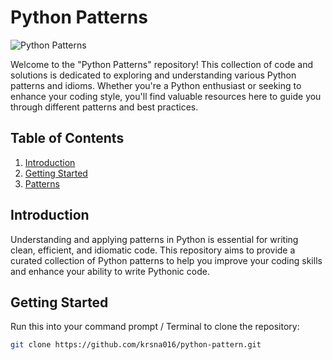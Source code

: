 # Python Patterns

![Python Patterns](https://i.ytimg.com/vi/n1iyraKXykY/maxresdefault.jpg)

Welcome to the "Python Patterns" repository! This collection of code and solutions is dedicated to exploring and understanding various Python patterns and idioms. Whether you're a Python enthusiast or seeking to enhance your coding style, you'll find valuable resources here to guide you through different patterns and best practices.

## Table of Contents
1. [Introduction](#introduction)
2. [Getting Started](#getting-started)
3. [Patterns](#patterns)

## Introduction

Understanding and applying patterns in Python is essential for writing clean, efficient, and idiomatic code. This repository aims to provide a curated collection of Python patterns to help you improve your coding skills and enhance your ability to write Pythonic code.

## Getting Started

Run this into your command prompt / Terminal to clone the repository:

```bash
git clone https://github.com/krsna016/python-pattern.git
